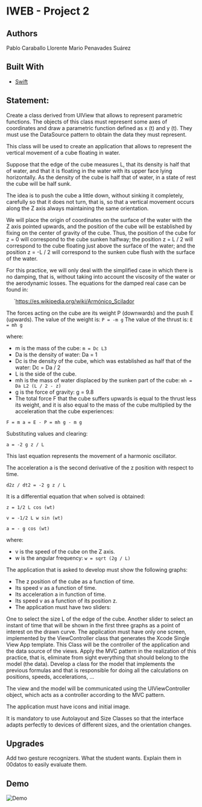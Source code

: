 # IWEB - Project 2
## Authors
Pablo Caraballo Llorente
Mario Penavades Suárez

## Built With
- [Swift](https://www.apple.com/swift/)

## Statement:
Create a class derived from UIView that allows to represent parametric functions. The objects of this class must represent some axes of coordinates and draw a parametric function defined as x (t) and y (t). They must use the DataSource pattern to obtain the data they must represent.

This class will be used to create an application that allows to represent the vertical movement of a cube floating in water.

Suppose that the edge of the cube measures L, that its density is half that of water, and that it is floating in the water with its upper face lying horizontally. As the density of the cube is half that of water, in a state of rest the cube will be half sunk.

The idea is to push the cube a little down, without sinking it completely, carefully so that it does not turn, that is, so that a vertical movement occurs along the Z axis always maintaining the same orientation.

We will place the origin of coordinates on the surface of the water with the Z axis pointed upwards, and the position of the cube will be established by fixing on the center of gravity of the cube. Thus, the position of the cube for z = 0 will correspond to the cube sunken halfway; the position z = L / 2 will correspond to the cube floating just above the surface of the water; and the position z = -L / 2 will correspond to the sunken cube flush with the surface of the water.

For this practice, we will only deal with the simplified case in which there is no damping, that is, without taking into account the viscosity of the water or the aerodynamic losses. The equations for the damped real case can be found in:

     `https://es.wikipedia.org/wiki/Armónico_Scilador

The forces acting on the cube are its weight P (downwards) and the push E (upwards).
The value of the weight is: `P = -m g`
The value of the thrust is: `E = mh g`

where:
* m is the mass of the cube: `m = Dc L3`
* Da is the density of water: Da = 1
* Dc is the density of the cube, which was established as half that of the water: Dc = Da / 2
* L is the side of the cube.
* mh is the mass of water displaced by the sunken part of the cube: `mh = Da L2 (L / 2 - z)`
* g is the force of gravity: g = 9.8
* The total force F that the cube suffers upwards is equal to the thrust less its weight, and it is also equal to the mass of the cube multiplied by the acceleration that the cube experiences:

`F = m a = E - P = mh g - m g`

Substituting values ​​and clearing:

`a = -2 g z / L`

This last equation represents the movement of a harmonic oscillator.

The acceleration a is the second derivative of the z position with respect to time.

`d2z / dt2 = -2 g z / L`

It is a differential equation that when solved is obtained:

`z = 1/2 L cos (wt)`

`v = -1/2 L w sin (wt)`

`a = - g cos (wt)`

where:
* v is the speed of the cube on the Z axis.
* w is the angular frequency: `w = sqrt (2g / L)`

The application that is asked to develop must show the following graphs:
* The z position of the cube as a function of time.
* Its speed v as a function of time.
* Its acceleration a in function of time.
* Its speed v as a function of its position z.
* The application must have two sliders:

One to select the size L of the edge of the cube.
Another slider to select an instant of time that will be shown in the first three graphs as a point of interest on the drawn curve.
The application must have only one screen, implemented by the ViewController class that generates the Xcode Single View App template. This Class will be the controller of the application and the data source of the views. Apply the MVC pattern in the realization of this practice, that is, eliminate from sight everything that should belong to the model (the data). Develop a class for the model that implements the previous formulas and that is responsible for doing all the calculations on positions, speeds, accelerations, ...

The view and the model will be communicated using the UIViewController object, which acts as a controller according to the MVC pattern.

The application must have icons and initial image.

It is mandatory to use Autolayout and Size Classes so that the interface adapts perfectly to devices of different sizes, and the orientation changes.

## Upgrades
Add two gesture recognizers. What the student wants. Explain them in 00datos to easily evaluate them.

## Demo
![Demo](p2.gif)